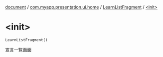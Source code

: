 [document](../../index.md) / [com.myapp.presentation.ui.home](../index.md) / [LearnListFragment](index.md) / [&lt;init&gt;](./-init-.md)

# &lt;init&gt;

`LearnListFragment()`

宣言一覧画面


